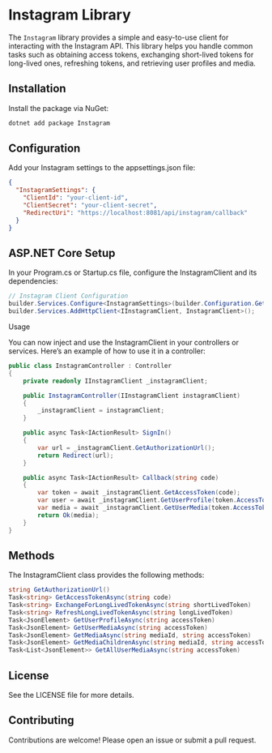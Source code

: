# Instagram Library

The `Instagram` library provides a simple and easy-to-use client for interacting with the Instagram API. This library helps you handle common tasks such as obtaining access tokens, exchanging short-lived tokens for long-lived ones, refreshing tokens, and retrieving user profiles and media.

## Installation

Install the package via NuGet:

```bash
dotnet add package Instagram
```

## Configuration

Add your Instagram settings to the appsettings.json file:

```json
{
  "InstagramSettings": {
    "ClientId": "your-client-id",
    "ClientSecret": "your-client-secret",
    "RedirectUri": "https://localhost:8081/api/instagram/callback"
  }
}
```

## ASP.NET Core Setup

In your Program.cs or Startup.cs file, configure the InstagramClient and its dependencies:

```csharp
// Instagram Client Configuration
builder.Services.Configure<InstagramSettings>(builder.Configuration.GetSection("InstagramSettings"));
builder.Services.AddHttpClient<IInstagramClient, InstagramClient>();
```

Usage

You can now inject and use the InstagramClient in your controllers or services. Here’s an example of how to use it in a controller:
    
```csharp
public class InstagramController : Controller
{
    private readonly IInstagramClient _instagramClient;

    public InstagramController(IInstagramClient instagramClient)
    {
        _instagramClient = instagramClient;
    }

    public async Task<IActionResult> SignIn()
    {
        var url = _instagramClient.GetAuthorizationUrl();
        return Redirect(url);
    }

    public async Task<IActionResult> Callback(string code)
    {
        var token = await _instagramClient.GetAccessToken(code);
        var user = await _instagramClient.GetUserProfile(token.AccessToken);
        var media = await _instagramClient.GetUserMedia(token.AccessToken, user.Id);
        return Ok(media);
    }
}
```

## Methods

The InstagramClient class provides the following methods:

```csharp
string GetAuthorizationUrl()
Task<string> GetAccessTokenAsync(string code)
Task<string> ExchangeForLongLivedTokenAsync(string shortLivedToken)
Task<string> RefreshLongLivedTokenAsync(string longLivedToken)
Task<JsonElement> GetUserProfileAsync(string accessToken)
Task<JsonElement> GetUserMediaAsync(string accessToken)
Task<JsonElement> GetMediaAsync(string mediaId, string accessToken)
Task<JsonElement> GetMediaChildrenAsync(string mediaId, string accessToken)
Task<List<JsonElement>> GetAllUserMediaAsync(string accessToken)
```

## License

See the LICENSE file for more details.

## Contributing

Contributions are welcome! Please open an issue or submit a pull request.
